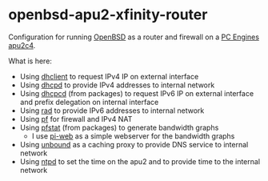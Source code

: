 # openbsd-apu2-xfinity-router

Configuration for running [OpenBSD](https://www.openbsd.org) as a router and firewall on a [PC Engines apu2c4](https://pcengines.ch/apu2c4.htm).

What is here:
* Using [dhclient](https://man.openbsd.org/dhclient) to request IPv4 IP on external interface
* Using [dhcpd](https://man.openbsd.org/dhcpd) to provide IPv4 addresses to internal network
* Using [dhcpcd](https://github.com/openbsd/ports/tree/master/net/dhcpcd) (from packages) to request IPv6 IP on external interface and prefix delegation on internal interface
* Using [rad](https://man.openbsd.org/rad) to provide IPv6 addresses to internal network
* Using [pf](https://man.openbsd.org/pf) for firewall and IPv4 NAT
* Using [pfstat](https://github.com/openbsd/ports/tree/master/net/pfstat) (from packages) to generate bandwidth graphs
  * I use [pi-web](https://github.com/aaronriekenberg/pi-web) as a simple webserver for the bandwidth graphs
* Using [unbound](https://man.openbsd.org/unbound) as a caching proxy to provide DNS service to internal network
* Using [ntpd](https://man.openbsd.org/ntpd) to set the time on the apu2 and to provide time to the internal network
